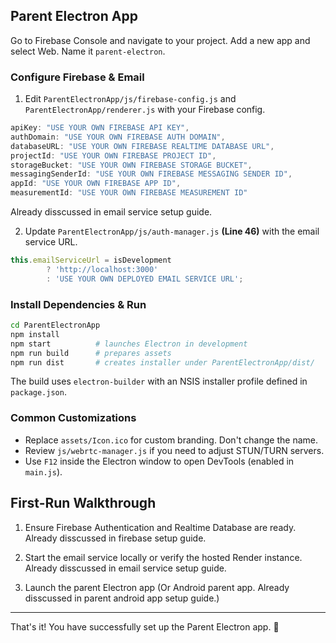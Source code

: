 ## Parent Electron App

Go to Firebase Console and navigate to your project. Add a new app and select Web. Name it `parent-electron`.

### Configure Firebase & Email

1. Edit `ParentElectronApp/js/firebase-config.js` and `ParentElectronApp/renderer.js` with your Firebase config. 

```javascript
apiKey: "USE YOUR OWN FIREBASE API KEY",
authDomain: "USE YOUR OWN FIREBASE AUTH DOMAIN",
databaseURL: "USE YOUR OWN FIREBASE REALTIME DATABASE URL",
projectId: "USE YOUR OWN FIREBASE PROJECT ID",
storageBucket: "USE YOUR OWN FIREBASE STORAGE BUCKET",
messagingSenderId: "USE YOUR OWN FIREBASE MESSAGING SENDER ID",
appId: "USE YOUR OWN FIREBASE APP ID",
measurementId: "USE YOUR OWN FIREBASE MEASUREMENT ID"
```

Already disscussed in email service setup guide.

2. Update `ParentElectronApp/js/auth-manager.js` **(Line 46)** with the email service URL.

```javascript
this.emailServiceUrl = isDevelopment 
        ? 'http://localhost:3000' 
        : 'USE YOUR OWN DEPLOYED EMAIL SERVICE URL';
```

### Install Dependencies & Run

```bash
cd ParentElectronApp
npm install
npm start          # launches Electron in development
npm run build      # prepares assets
npm run dist       # creates installer under ParentElectronApp/dist/
```

The build uses `electron-builder` with an NSIS installer profile defined in `package.json`.

### Common Customizations

- Replace `assets/Icon.ico` for custom branding. Don't change the name.
- Review `js/webrtc-manager.js` if you need to adjust STUN/TURN servers.
- Use `F12` inside the Electron window to open DevTools (enabled in `main.js`).

## First-Run Walkthrough

1. Ensure Firebase Authentication and Realtime Database are ready. Already disscussed in firebase setup guide.

2. Start the email service locally or verify the hosted Render instance. Already disscussed in email service setup guide.

3. Launch the parent Electron app (Or Android parent app. Already disscussed in parent android app setup guide.)

---

That's it! You have successfully set up the Parent Electron app. 🎉